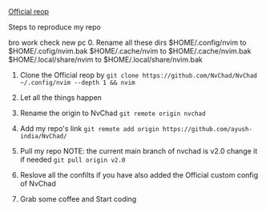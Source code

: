 [Official reop](https://github.com/NvChad/NvChad)


Steps to reproduce my repo 

bro work check new pc
0. Rename all these dirs 
$HOME/.config/nvim to $HOME/.cofig/nvim.bak
$HOME/.cache/nvim to $HOME/.cache/nvim.bak
$HOME/.local/share/nvim to $HOME/.local/share/nvim.bak

1. Clone the Official reop by 
```git clone https://github.com/NvChad/NvChad ~/.config/nvim --depth 1 && nvim```

2. Let all the things happen

3. Rename the origin to NvChad 
```git remote origin nvchad```

4. Add my repo's link 
```git remote add origin https://github.com/ayush-india/NvChad/```

5. Pull my repo NOTE: the current main branch of nvchad is v2.0 change it if needed
```git pull origin v2.0```

6. Reslove all the confilts if you have also added the Official custom config of NvChad

7. Grab some coffee and Start coding



